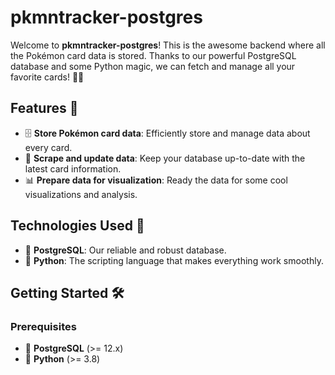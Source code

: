 # pkmntracker-postgres

Welcome to **pkmntracker-postgres**! This is the awesome backend where all the Pokémon card data is stored. Thanks to our powerful PostgreSQL database and some Python magic, we can fetch and manage all your favorite cards! 🎴✨

## Features 🌟

- 🗄️ **Store Pokémon card data**: Efficiently store and manage data about every card.
- 🔄 **Scrape and update data**: Keep your database up-to-date with the latest card information.
- 📊 **Prepare data for visualization**: Ready the data for some cool visualizations and analysis.

## Technologies Used 🚀

- 🐘 **PostgreSQL**: Our reliable and robust database.
- 🐍 **Python**: The scripting language that makes everything work smoothly.

## Getting Started 🛠️

### Prerequisites

- 🐘 **PostgreSQL** (>= 12.x)
- 🐍 **Python** (>= 3.8)
